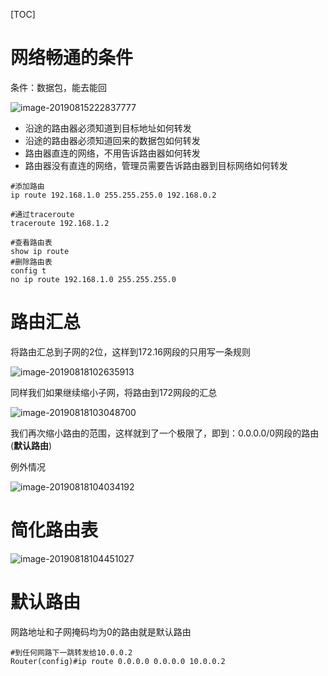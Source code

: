 [TOC]

# 网络畅通的条件

条件：数据包，能去能回

![image-20190815222837777](/Users/chenyansong/Documents/note/images/computeNetwork/image-20190815222837777.png)

* 沿途的路由器必须知道到目标地址如何转发
* 沿途的路由器必须知道回来的数据包如何转发
* 路由器直连的网络，不用告诉路由器如何转发
* 路由器没有直连的网络，管理员需要告诉路由器到目标网络如何转发



```shell
#添加路由
ip route 192.168.1.0 255.255.255.0 192.168.0.2

#通过traceroute
traceroute 192.168.1.2

#查看路由表
show ip route
#删除路由表
config t
no ip route 192.168.1.0 255.255.255.0
```



# 路由汇总

将路由汇总到子网的2位，这样到172.16网段的只用写一条规则

![image-20190818102635913](/Users/chenyansong/Documents/note/images/computeNetwork/image-20190818102635913.png)

同样我们如果继续缩小子网，将路由到172网段的汇总

![image-20190818103048700](/Users/chenyansong/Documents/note/images/computeNetwork/image-20190818103048700.png)

我们再次缩小路由的范围，这样就到了一个极限了，即到：0.0.0.0/0网段的路由(**默认路由**)



例外情况

![image-20190818104034192](/Users/chenyansong/Documents/note/images/computeNetwork/image-20190818104034192.png)



# 简化路由表

![image-20190818104451027](/Users/chenyansong/Documents/note/images/computeNetwork/image-20190818104451027.png)



# 默认路由

网路地址和子网掩码均为0的路由就是默认路由

```shell
#到任何网路下一跳转发给10.0.0.2
Router(config)#ip route 0.0.0.0 0.0.0.0 10.0.0.2
```

